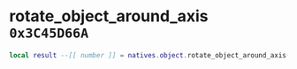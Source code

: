 # rotate_object_around_axis `0x3C45D66A`

```lua
local result --[[ number ]] = natives.object.rotate_object_around_axis(_unk0 --[[ number ]], _unk1 --[[ number ]], _unk2 --[[ number ]])
```